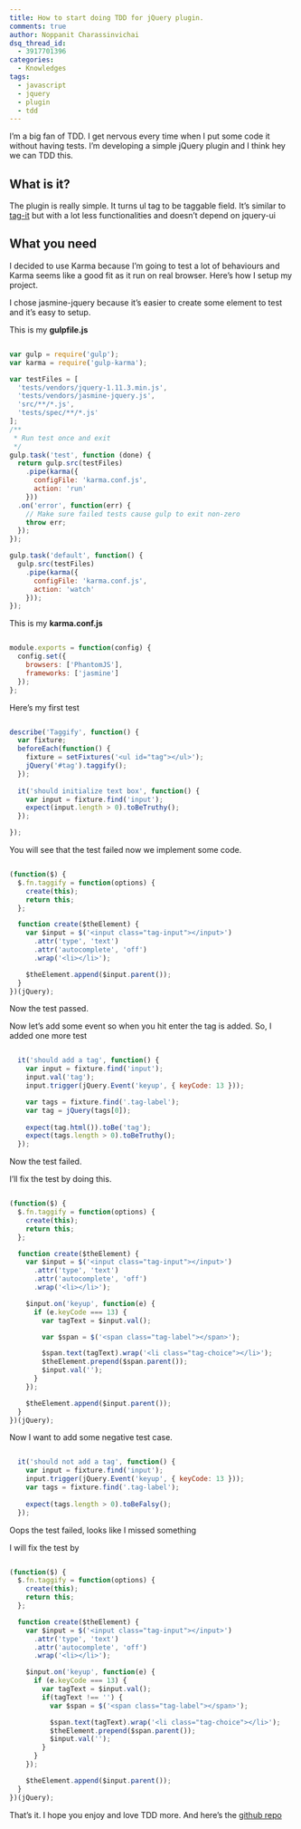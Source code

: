 ```yaml
---
title: How to start doing TDD for jQuery plugin.
comments: true
author: Noppanit Charassinvichai
dsq_thread_id:
  - 3917701396
categories:
  - Knowledges
tags:
  - javascript
  - jquery
  - plugin
  - tdd
---
```

I&#8217;m a big fan of TDD. I get nervous every time when I put some code it without having tests. I&#8217;m developing a simple jQuery plugin and I think hey we can TDD this.

## What is it?

The plugin is really simple. It turns ul tag to be taggable field. It&#8217;s similar to [tag-it][1] but with a lot less functionalities and doesn&#8217;t depend on jquery-ui

## What you need

I decided to use Karma because I&#8217;m going to test a lot of behaviours and Karma seems like a good fit as it run on real browser. Here&#8217;s how I setup my project. 

I chose jasmine-jquery because it&#8217;s easier to create some element to test and it&#8217;s easy to setup.

This is my **gulpfile.js**

```javascript

var gulp = require('gulp');
var karma = require('gulp-karma');

var testFiles = [
  'tests/vendors/jquery-1.11.3.min.js',
  'tests/vendors/jasmine-jquery.js',
  'src/**/*.js',
  'tests/spec/**/*.js'
];
/**
 * Run test once and exit
 */
gulp.task('test', function (done) {
  return gulp.src(testFiles)
    .pipe(karma({
      configFile: 'karma.conf.js',
      action: 'run'
    }))
  .on('error', function(err) {
    // Make sure failed tests cause gulp to exit non-zero 
    throw err;
  });
});

gulp.task('default', function() {
  gulp.src(testFiles)
    .pipe(karma({
      configFile: 'karma.conf.js',
      action: 'watch'
    }));
});

```

This is my **karma.conf.js**

``` javascript

module.exports = function(config) {
  config.set({
    browsers: ['PhantomJS'],
    frameworks: ['jasmine']
  });
};

```

Here&#8217;s my first test

``` javascript

describe('Taggify', function() {
  var fixture;
  beforeEach(function() {
    fixture = setFixtures('<ul id="tag"></ul>');
    jQuery('#tag').taggify();
  });
  
  it('should initialize text box', function() {
    var input = fixture.find('input');
    expect(input.length > 0).toBeTruthy();
  });

});

```

You will see that the test failed now we implement some code.

``` javascript

(function($) {
  $.fn.taggify = function(options) {
    create(this);
    return this;
  };

  function create($theElement) {
    var $input = $('<input class="tag-input"></input>')
      .attr('type', 'text')
      .attr('autocomplete', 'off')
      .wrap('<li></li>');

    $theElement.append($input.parent());
  }
})(jQuery);

```

Now the test passed. 

Now let&#8217;s add some event so when you hit enter the tag is added. So, I added one more test

``` javascript

  it('should add a tag', function() {
    var input = fixture.find('input');
    input.val('tag');
    input.trigger(jQuery.Event('keyup', { keyCode: 13 }));

    var tags = fixture.find('.tag-label');
    var tag = jQuery(tags[0]);
    
    expect(tag.html()).toBe('tag');
    expect(tags.length > 0).toBeTruthy();
  });

```

Now the test failed.

I&#8217;ll fix the test by doing this.

``` javascript

(function($) {
  $.fn.taggify = function(options) {
    create(this);
    return this;
  };

  function create($theElement) {
    var $input = $('<input class="tag-input"></input>')
      .attr('type', 'text')
      .attr('autocomplete', 'off')
      .wrap('<li></li>');

    $input.on('keyup', function(e) {
      if (e.keyCode === 13) {
        var tagText = $input.val();

        var $span = $('<span class="tag-label"></span>');

        $span.text(tagText).wrap('<li class="tag-choice"></li>');
        $theElement.prepend($span.parent());
        $input.val('');
      }
    });

    $theElement.append($input.parent());
  }
})(jQuery);

```

Now I want to add some negative test case.

``` javascript

  it('should not add a tag', function() {
    var input = fixture.find('input');
    input.trigger(jQuery.Event('keyup', { keyCode: 13 }));
    var tags = fixture.find('.tag-label');
    
    expect(tags.length > 0).toBeFalsy();
  });

```

Oops the test failed, looks like I missed something

I will fix the test by

``` javascript

(function($) {
  $.fn.taggify = function(options) {
    create(this);
    return this;
  };

  function create($theElement) {
    var $input = $('<input class="tag-input"></input>')
      .attr('type', 'text')
      .attr('autocomplete', 'off')
      .wrap('<li></li>');

    $input.on('keyup', function(e) {
      if (e.keyCode === 13) {
        var tagText = $input.val();
        if(tagText !== '') {
          var $span = $('<span class="tag-label"></span>');

          $span.text(tagText).wrap('<li class="tag-choice"></li>');
          $theElement.prepend($span.parent());
          $input.val('');
        }
      }
    });

    $theElement.append($input.parent());
  }
})(jQuery);

```

That&#8217;s it. I hope you enjoy and love TDD more. And here&#8217;s the [github repo][2]

 [1]: http://aehlke.github.io/tag-it/
 [2]: https://github.com/noppanit/taggify
